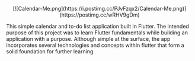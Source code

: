 
<p align='center'>
   [![Calendar-Me.png](https://i.postimg.cc/PJvFzqx2/Calendar-Me.png)](https://postimg.cc/wRHV9gDm)
</p>

This simple calendar and to-do list application built in Flutter. The intended purpose of this project was to learn Flutter fundamentals while building an application with a purpose. Although simple at the surface, the app incorporates several technologies and concepts within flutter that form a solid foundation for further learning. 

